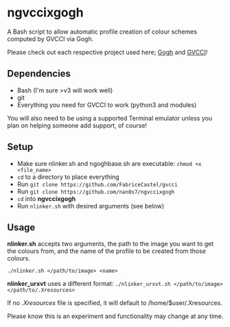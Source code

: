 # ngvccixgogh
A Bash script to allow automatic profile creation of colour schemes computed by GVCCI via Gogh.

Please check out each respective project used here; [Gogh](https://github.com/Mayccoll/Gogh) and [GVCCI](https://github.com/FabriceCastel/gvcci)!

## Dependencies
- Bash (I'm sure >v3 will work well)
- git
- Everything you need for GVCCI to work (python3 and modules)

You will also need to be using a supported Terminal emulator unless you plan on helping someone add support, of course!

## Setup
- Make sure nlinker.sh and ngoghbase.sh are executable: `chmod +x <file_name>`
- `cd` to a directory to place everything
- Run `git clone https://github.com/FabriceCastel/gvcci`
- Run `git clone https://github.com/nan0s7/ngvccixgogh`
- `cd` into **ngvccixgogh**
- Run `nlinker.sh` with desired arguments (see below)

## Usage
**nlinker.sh** accepts two arguments, the path to the image you want to get the colours from, and the name of the profile to be created from those colours.

`./nlinker.sh </path/to/image> <name>`

**nlinker_urxvt** uses a different format:
`./nlinker_urxvt.sh </path/to/image> </path/to/.Xresources>`

If no _.Xresources_ file is specified, it will default to /home/$user/.Xresources.

Please know this is an experiment and functionality may change at any time.
